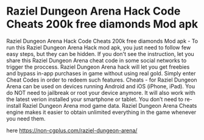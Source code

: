 # Raziel Dungeon Arena Hack Code Cheats 200k free diamonds Mod apk

Raziel Dungeon Arena Hack Code Cheats 200k free diamonds Mod apk - To run this Raziel Dungeon Arena Hack mod apk, you just need to follow few easy steps, but they can be hidden. If you don't see the instruction, let you share this Raziel Dungeon Arena cheat code in some social networks to trigger the proccess. Raziel Dungeon Arena hack will let you get freebies and bypass in-app purchases in game without using real gold. Simply enter Cheat Codes in order to redeem such features. Cheats - for Raziel Dungeon Arena can be used on devices running Android and iOS (iPhone, iPad). You do NOT need to jailbreak or root your device anymore. It will also work with the latest verion installed your smartphone or tablet. You don’t need to re-install Raziel Dungeon Arena mod game data. Raziel Dungeon Arena Cheats engine makes it easier to obtain unlimited everything in the game whenever you need them.

here https://non-cgplus.com/raziel-dungeon-arena/
